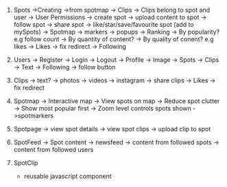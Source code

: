 1. Spots
    ->Creating
        ->from spotmap
    -> Clips
        -> Clips belong to spot and user
    -> User Permissions
        -> create spot
        -> upload content to spot
        -> follow spot
        -> share spot
        -> like/star/save/favourite spot (add to mySpots)
    -> Spotmap
        -> markers
        -> popups
    -> Ranking
        -> By popularity? e.g follow count
        -> By quantity of content?
        -> By quality of conent? e.g likes
    -> Likes
        -> fix redirect
    -> Following

2. Users
    -> Register
    -> Login
    -> Logout
    -> Profile
        -> Image
        -> Spots
        -> Clips
        -> Text
    -> Following
        -> follow button

3. Clips
    -> text?
    -> photos
    -> videos
    -> instagram
    -> share clips
     -> Likes
        -> fix redirect

4. Spotmap
    -> Interactive map
    -> View spots on map
        -> Reduce spot clutter
            -> Show most popular first
                -> Zoom level controls spots shown
    ->spotmarkers

5. Spotpage
    -> view spot details
    -> view spot clips
    -> upload clip to spot

6. SpotFeed
    -> Spot content
    -> newsfeed
        -> content from followed spots
        -> content from followed users

7. SpotClip
    * reusable javascript component

    